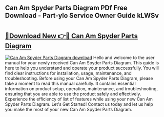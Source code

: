 ## Can Am Spyder Parts Diagram PDf Free Download - Part-ylo Service Owner Guide kLWSv

# <h2><a href="http://dfhvo98.blite.top/?on=Can+Am+Spyder+Parts+Diagram">🔗Download New 👉🔴 Can Am Spyder Parts Diagram</a></h2>

[![Can Am Spyder Parts Diagram download](https://i.imgur.com/lujVjoI.png)](http://dfhvo98.blite.top/?on=Can+Am+Spyder+Parts+Diagram)
Hello and welcome to the user manual for your newly received Can Am Spyder Parts Diagram. This guide is here to help you understand and operate your product successfully. You will find clear instructions for installation, usage, maintenance, and troubleshooting. Before using your Can Am Spyder Parts Diagram, please take a moment to read this manual carefully. It contains essential information on product setup, operation, maintenance, and troubleshooting, ensuring that you are able to use the product safely and effectively. Experience the efficiency of list of features while using your new Can Am Spyder Parts Diagram. Let's Get Started! Contact us today and let us help you make the most of your new Can Am Spyder Parts Diagram.
